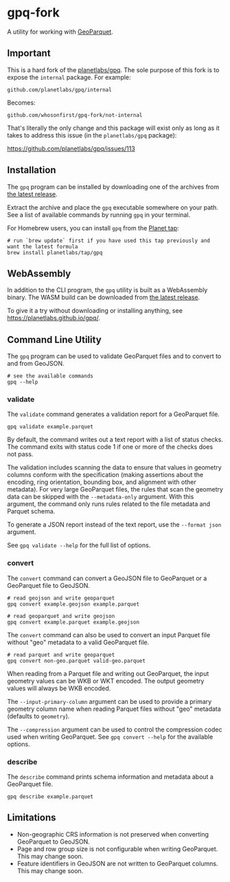 # gpq-fork

A utility for working with [GeoParquet](https://github.com/opengeospatial/geoparquet).

## Important

This is a hard fork of the [planetlabs/gpq](https://github.com/planetlabs/gpq). The sole purpose of this fork is to expose the `internal` package. For example:

```
github.com/planetlabs/gpq/internal
```

Becomes:

```
github.com/whosonfirst/gpq-fork/not-internal
```

That's literally the only change and this package will exist only as long as it takes to address this issue (in the `planetlabs/gpq` package):

https://github.com/planetlabs/gpq/issues/113

## Installation

The `gpq` program can be installed by downloading one of the archives from [the latest release](https://github.com/planetlabs/gpq/releases).

Extract the archive and place the `gpq` executable somewhere on your path.  See a list of available commands by running `gpq` in your terminal.

For Homebrew users, you can install `gpq` from the [Planet tap](https://github.com/planetlabs/homebrew-tap):

```shell
# run `brew update` first if you have used this tap previously and want the latest formula
brew install planetlabs/tap/gpq
```

## WebAssembly

In addition to the CLI program, the `gpq` utility is built as a WebAssembly binary.  The WASM build can be downloaded from [the latest release](https://github.com/planetlabs/gpq/releases).

To give it a try without downloading or installing anything, see https://planetlabs.github.io/gpq/.

## Command Line Utility

The `gpq` program can be used to validate GeoParquet files and to convert to and from GeoJSON.

```shell
# see the available commands
gpq --help
```

### validate

The `validate` command generates a validation report for a GeoParquet file.

```shell
gpq validate example.parquet
```

By default, the command writes out a text report with a list of status checks.  The command exits with status code 1 if one or more of the checks does not pass.

The validation includes scanning the data to ensure that values in geometry columns conform with the specification (making assertions about the encoding, ring orientation, bounding box, and alignment with other metadata).  For very large GeoParquet files, the rules that scan the geometry data can be skipped with the `--metadata-only` argument.  With this argument, the command only runs rules related to the file metadata and Parquet schema.

To generate a JSON report instead of the text report, use the `--format json` argument.

See `gpq validate --help` for the full list of options.

### convert

The `convert` command can convert a GeoJSON file to GeoParquet or a GeoParquet file to GeoJSON.

```shell
# read geojson and write geoparquet
gpq convert example.geojson example.parquet
```

```shell
# read geoparquet and write geojson
gpq convert example.parquet example.geojson
```

The `convert` command can also be used to convert an input Parquet file without "geo" metadata to a valid GeoParquet file.

```shell
# read parquet and write geoparquet
gpq convert non-geo.parquet valid-geo.parquet
```

When reading from a Parquet file and writing out GeoParquet, the input geometry values can be WKB or WKT encoded.  The output geometry values will always be WKB encoded.

The `--input-primary-column` argument can be used to provide a primary geometry column name when reading Parquet files without "geo" metadata (defaults to `geometry`).

The `--compression` argument can be used to control the compression codec used when writing GeoParquet.  See `gpq convert --help` for the available options.


### describe

The `describe` command prints schema information and metadata about a GeoParquet file.

```shell
gpq describe example.parquet
```

## Limitations

 * Non-geographic CRS information is not preserved when converting GeoParquet to GeoJSON.
 * Page and row group size is not configurable when writing GeoParquet.  This may change soon.
 * Feature identifiers in GeoJSON are not written to GeoParquet columns.  This may change soon.
